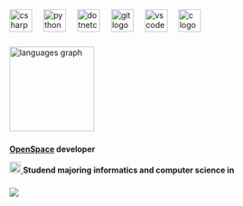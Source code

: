 <div>
  <img src="https://cdn.jsdelivr.net/gh/devicons/devicon/icons/csharp/csharp-original.svg" height="40" alt="csharp logo"  />
  <img width="12" />
  <img src="https://cdn.jsdelivr.net/gh/devicons/devicon/icons/python/python-original.svg" height="40" alt="python logo"  />
  <img width="12" />
  <img src="https://cdn.jsdelivr.net/gh/devicons/devicon/icons/dotnetcore/dotnetcore-original.svg" height="40" alt="dotnetcore logo"  />
  <img width="12" />
  <img src="https://cdn.jsdelivr.net/gh/devicons/devicon/icons/git/git-original.svg" height="40" alt="git logo"  />
  <img width="12" />
  <img src="https://cdn.jsdelivr.net/gh/devicons/devicon/icons/vscode/vscode-original.svg" height="40" alt="vscode logo"  />
  <img width="12" />
  <img src="https://cdn.jsdelivr.net/gh/devicons/devicon/icons/c/c-original.svg" height="40" alt="c logo"  />
</div>

###

<div>
  <img src="https://github-readme-stats.vercel.app/api/top-langs?username=0tdaysalo&locale=en&hide_title=false&layout=compact&card_width=320&langs_count=6&theme=dracula&hide_border=true&order=2" height="150" alt="languages graph"  />
</div>


###

####
**[OpenSpace](https://openspace.team) developer**
<div>
        <a href="https://www.psuti.ru/">
            <img height="20" src="https://upload.wikimedia.org/wikipedia/commons/5/55/Main-psuti-logo.png">
        </a>
        <b> Studend majoring informatics and computer science in</b>
    </div>

###

<div>
  <img src="https://profile-counter.glitch.me/0tdaysalo/count.svg?"  />
</div>
